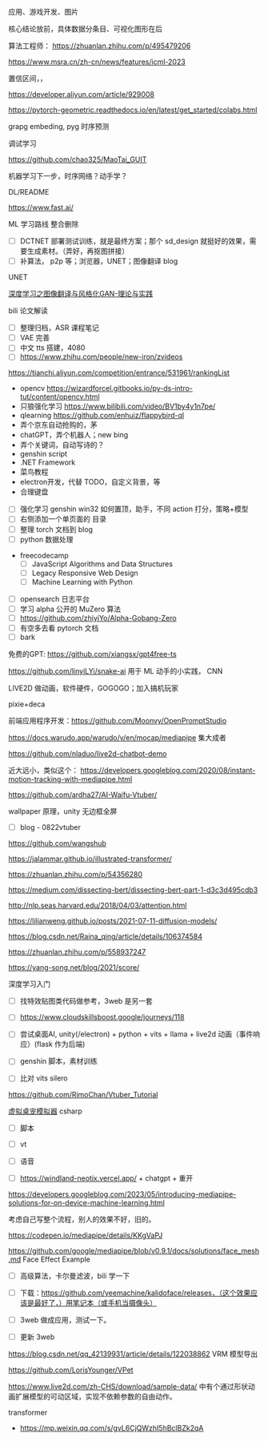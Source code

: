 应用、游戏开发、图片

核心结论放前，具体数据分条目、可视化图形在后

算法工程师：
https://zhuanlan.zhihu.com/p/495479206


https://www.msra.cn/zh-cn/news/features/icml-2023

置信区间，，

https://developer.aliyun.com/article/929008

https://pytorch-geometric.readthedocs.io/en/latest/get_started/colabs.html

grapg embeding, pyg 时序预测

调试学习

https://github.com/chao325/MaoTai_GUIT


机器学习下一步，时序网络？动手学？

DL/README



https://www.fast.ai/

ML 学习路线 整合删除

- [ ] DCTNET 部署测试训练，就是最终方案；那个 sd_design 就挺好的效果，需要生成素材。（弄好，再抠图拼接）
- [ ] 补算法， p2p 等；浏览器，UNET；图像翻译 blog

UNET

[深度学习之图像翻译与风格化GAN-理论与实践](https://www.bilibili.com/video/BV1Wr4y1b77B)

bili 论文解读

- [ ] 整理归档，ASR 课程笔记
- [ ] VAE 完善
- [ ] 中文 tts 搭建，4080
- [ ] https://www.zhihu.com/people/new-iron/zvideos

https://tianchi.aliyun.com/competition/entrance/531961/rankingList



- opencv https://wizardforcel.gitbooks.io/py-ds-intro-tut/content/opencv.html
- 只狼强化学习 https://www.bilibili.com/video/BV1by4y1n7pe/
- qlearning  https://github.com/enhuiz/flappybird-ql
- 弄个京东自动抢购的，茅
- chatGPT，弄个机器人；new bing
- 弄个关键词，自动写诗的？
- genshin script
- .NET Framework
- 菜鸟教程
- electron开发，代替 TODO，自定义背景，等
- 合理键盘




- [ ] 强化学习 genshin win32 如何置顶，助手，不同 action 打分，策略+模型
- [ ] 右侧添加一个单页面的 目录
- [ ] 整理 torch 文档到 blog
- [ ] python 数据处理

- freecodecamp
  - [ ]  JavaScript Algorithms and Data Structures
  - [ ]  Legacy Responsive Web Design
  - [ ]  Machine Learning with Python

- [ ] opensearch 日志平台
- [ ] 学习 alpha 公开的 MuZero 算法
- [ ] https://github.com/zhiyiYo/Alpha-Gobang-Zero
- [ ] 有空多去看 pytorch 文档
- [ ] bark

免费的GPT:
https://github.com/xiangsx/gpt4free-ts

https://github.com/linyiLYi/snake-ai 用于 ML 动手的小实践， CNN


LIVE2D 做动画，软件硬件，GOGOGO；加入搞机玩家


pixie+deca


前端应用程序开发：https://github.com/Moonvy/OpenPromptStudio


https://docs.warudo.app/warudo/v/en/mocap/mediapipe 集大成者

https://github.com/nladuo/live2d-chatbot-demo




近大远小，类似这个：
https://developers.googleblog.com/2020/08/instant-motion-tracking-with-mediapipe.html


https://github.com/ardha27/AI-Waifu-Vtuber/



wallpaper 原理，unity 无边框全屏


- [ ] blog - 0822vtuber

https://github.com/wangshub

https://jalammar.github.io/illustrated-transformer/


https://zhuanlan.zhihu.com/p/54356280

https://medium.com/dissecting-bert/dissecting-bert-part-1-d3c3d495cdb3

http://nlp.seas.harvard.edu/2018/04/03/attention.html


https://lilianweng.github.io/posts/2021-07-11-diffusion-models/

https://blog.csdn.net/Raina_qing/article/details/106374584

https://zhuanlan.zhihu.com/p/558937247

https://yang-song.net/blog/2021/score/

深度学习入门


- [ ] 找特效贴图类代码做参考，3web 是另一套
- [ ] https://www.cloudskillsboost.google/journeys/118


- [ ] 尝试桌面AI, unity(/electron) + python + vits + llama + live2d 动画（事件响应）(flask 作为后端)
- [ ] genshin 脚本，素材训练
- [ ] 比对 vits silero

https://github.com/RimoChan/Vtuber_Tutorial

[虚拟桌宠模拟器](https://github.com/LorisYounger/VPet) csharp

- [ ] 脚本
- [ ] vt
- [ ] 语音
- [ ] https://windland-neotix.vercel.app/ +  chatgpt + 重开




https://developers.googleblog.com/2023/05/introducing-mediapipe-solutions-for-on-device-machine-learning.html

考虑自己写整个流程，别人的效果不好，旧的。

https://codepen.io/mediapipe/details/KKgVaPJ

https://github.com/google/mediapipe/blob/v0.9.1/docs/solutions/face_mesh.md Face Effect Example


- [ ] 高级算法，卡尔曼滤波，bili 学一下
- [ ] 下载：https://github.com/yeemachine/kalidoface/releases，（这个效果应该是最好了，）用笔记本（或手机当摄像头）


- [ ] 3web 做成应用，测试一下。
- [ ] 更新 3web


https://blog.csdn.net/qq_42139931/article/details/122038862 VRM 模型导出

https://github.com/LorisYounger/VPet


https://www.live2d.com/zh-CHS/download/sample-data/ 中有个通过形状动画扩展模型的可动区域，实现不依赖参数的自由动作。


transformer
- https://mp.weixin.qq.com/s/gvL6CjQWzhI5hBclBZk2qA